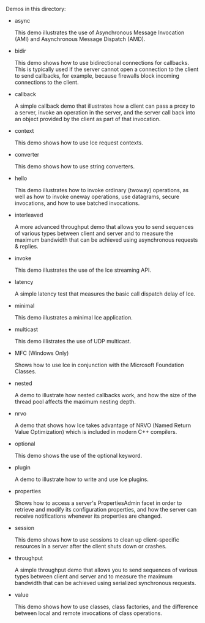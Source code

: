 Demos in this directory:

- async

  This demo illustrates the use of Asynchronous Message Invocation
  (AMI) and Asynchronous Message Dispatch (AMD).

- bidir

  This demo shows how to use bidirectional connections for callbacks.
  This is typically used if the server cannot open a connection to the
  client to send callbacks, for example, because firewalls block
  incoming connections to the client.

- callback

  A simple callback demo that illustrates how a client can pass a
  proxy to a server, invoke an operation in the server, and the server
  call back into an object provided by the client as part of that
  invocation.

- context

  This demo shows how to use Ice request contexts.

- converter

  This demo shows how to use string converters.

- hello

  This demo illustrates how to invoke ordinary (twoway) operations, as
  well as how to invoke oneway operations, use datagrams, secure
  invocations, and how to use batched invocations.

- interleaved

  A more advanced throughput demo that allows you to send sequences of
  various types between client and server and to measure the maximum
  bandwidth that can be achieved using asynchronous requests & replies.

- invoke

  This demo illustrates the use of the Ice streaming API.

- latency

  A simple latency test that measures the basic call dispatch delay of
  Ice.

- minimal

  This demo illustrates a minimal Ice application.

- multicast 

  This demo illistrates the use of UDP multicast.

- MFC (Windows Only)

  Shows how to use Ice in conjunction with the Microsoft Foundation
  Classes.

- nested

  A demo to illustrate how nested callbacks work, and how the size of
  the thread pool affects the maximum nesting depth.

- nrvo

  A demo that shows how Ice takes advantage of NRVO (Named Return
  Value Optimization) which is included in modern C++ compilers.

- optional

  This demo shows the use of the optional keyword.

- plugin

  A demo to illustrate how to write and use Ice plugins.

- properties

  Shows how to access a server's PropertiesAdmin facet in order to
  retrieve and modify its configuration properties, and how the server
  can receive notifications whenever its properties are changed.

- session

  This demo shows how to use sessions to clean up client-specific
  resources in a server after the client shuts down or crashes.

- throughput

  A simple throughput demo that allows you to send sequences of
  various types between client and server and to measure the maximum
  bandwidth that can be achieved using serialized synchronous
  requests.

- value

  This demo shows how to use classes, class factories, and the
  difference between local and remote invocations of class operations.
